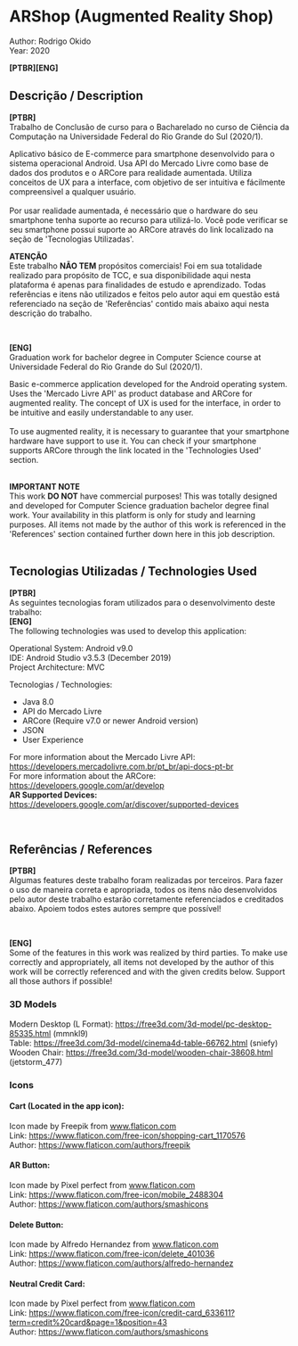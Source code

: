 # ARShop (Augmented Reality Shop)

Author: Rodrigo Okido <br/>
Year: 2020 

**[PTBR][ENG]**

## Descrição / Description

**[PTBR]**  <br/>
Trabalho de Conclusão de curso para o Bacharelado no curso de Ciência da Computação na Universidade Federal do Rio Grande do Sul (2020/1).

Aplicativo básico de E-commerce para smartphone desenvolvido para o sistema operacional Android. Usa API do Mercado Livre como 
base de dados dos produtos e o ARCore para realidade aumentada. Utiliza conceitos de UX para a interface, com objetivo de ser intuitiva 
e fácilmente compreensivel a qualquer usuário. 
<br/>
<br/>
Por usar realidade aumentada, é necessário que o hardware do seu smartphone tenha suporte ao recurso para utilizá-lo. Você pode verificar se seu smartphone possui suporte ao ARCore através do link localizado na seção de 'Tecnologias Utilizadas'.
<br/>
 
**ATENÇÃO** <br/>
Este trabalho **NÃO TEM** propósitos comerciais! Foi em sua totalidade realizado para propósito de TCC, e sua disponibilidade aqui
nesta plataforma é apenas para finalidades de estudo e aprendizado. Todas referências e itens não utilizados e feitos pelo autor aqui em questão
está referenciado na seção de 'Referências' contido mais abaixo aqui nesta descrição do trabalho.

<br/>

**[ENG]**  <br/>
Graduation work for bachelor degree in Computer Science course at Universidade Federal do Rio Grande do Sul (2020/1).  

Basic e-commerce application developed for the Android operating system. Uses the 'Mercado Livre API' as
product database and ARCore for augmented reality. The concept of UX is used for the interface, in order to be intuitive
and easily understandable to any user.
<br/>
<br/>
To use augmented reality, it is necessary to guarantee that your smartphone hardware have support to use it. You can check if your smartphone supports ARCore through the link located in the 'Technologies Used' section.
<br/>
<br/>

**IMPORTANT NOTE** <br/>
This work **DO NOT** have commercial purposes! This was totally designed and developed for Computer Science graduation bachelor degree final work. Your availability in this platform is only for study and learning purposes. All items not made by the author of this work is referenced in the 'References' section contained further down here in this job description.
<br/>
<br/>

## Tecnologias Utilizadas / Technologies Used

**[PTBR]**  <br/> 
As seguintes tecnologias foram utilizados para o desenvolvimento deste trabalho: <br/>
**[ENG]**  <br/>
The following technologies was used to develop this application:

Operational System: Android v9.0 <br/>
IDE: Android Studio v3.5.3 (December 2019) <br/>
Project Architecture: MVC


Tecnologias / Technologies:
- Java 8.0
- API do Mercado Livre
- ARCore (Require v7.0 or newer Android version)
- JSON
- User Experience


For more information about the Mercado Livre API: https://developers.mercadolivre.com.br/pt_br/api-docs-pt-br <br/>
For more information about the ARCore: https://developers.google.com/ar/develop <br/>
**AR Supported Devices:** https://developers.google.com/ar/discover/supported-devices


<br/>

## Referências / References


**[PTBR]**  <br/> 
Algumas features deste trabalho foram realizadas por terceiros. Para fazer o uso de maneira correta e apropriada, todos os itens não
desenvolvidos pelo autor deste trabalho estarão corretamente referenciados e creditados abaixo. Apoiem todos estes autores sempre que possível!

<br/>

**[ENG]**  <br/>
Some of the features in this work was realized by third parties. To make use correctly and appropriately, all items not developed by the author 
of this work will be correctly referenced and with the given credits below. Support all those authors if possible!

### 3D Models
Modern Desktop (L Format): https://free3d.com/3d-model/pc-desktop-85335.html (mmnkl9) <br/>
Table: https://free3d.com/3d-model/cinema4d-table-66762.html (sniefy) <br/>
Wooden Chair: https://free3d.com/3d-model/wooden-chair-38608.html (jetstorm_477)

### Icons

#### Cart (Located in the app icon): <br/>
Icon made by Freepik from www.flaticon.com <br/>
Link: https://www.flaticon.com/free-icon/shopping-cart_1170576 <br/>
Author: https://www.flaticon.com/authors/freepik

#### AR Button: <br/>
Icon made by Pixel perfect from www.flaticon.com <br/>
Link: https://www.flaticon.com/free-icon/mobile_2488304 <br/>
Author: https://www.flaticon.com/authors/smashicons
           
#### Delete Button: <br/>
Icon made by Alfredo Hernandez from www.flaticon.com <br/>
Link: https://www.flaticon.com/free-icon/delete_401036 <br/>
Author: https://www.flaticon.com/authors/alfredo-hernandez

#### Neutral Credit Card: <br/>
Icon made by Pixel perfect from www.flaticon.com <br/>
Link: https://www.flaticon.com/free-icon/credit-card_633611?term=credit%20card&page=1&position=43 <br/>
Author: https://www.flaticon.com/authors/smashicons
